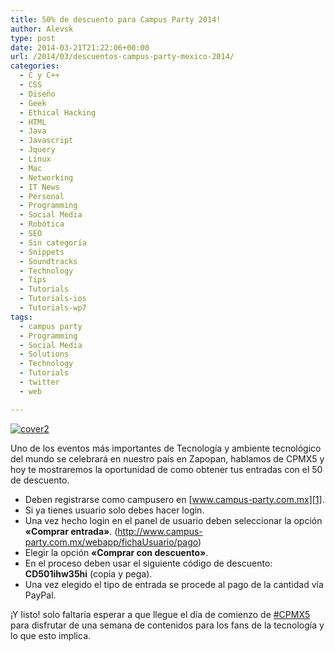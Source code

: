 ```yaml
---
title: 50% de descuento para Campus Party 2014!
author: Alevsk
type: post
date: 2014-03-21T21:22:06+00:00
url: /2014/03/descuentos-campus-party-mexico-2014/
categories:
  - C y C++
  - CSS
  - Diseño
  - Geek
  - Ethical Hacking
  - HTML
  - Java
  - Javascript
  - Jquery
  - Linux
  - Mac
  - Networking
  - IT News
  - Personal
  - Programming
  - Social Media
  - Robótica
  - SEO
  - Sin categoría
  - Snippets
  - Soundtracks
  - Technology
  - Tips
  - Tutorials
  - Tutorials-ios
  - Tutorials-wp7
tags:
  - campus party
  - Programming
  - Social Media
  - Solutions
  - Technology
  - Tutorials
  - twitter
  - web

---
```

[![cover2](/images/cover2.jpg)](http://www.alevsk.com/2014/03/descuentos-campus-party-mexico-2014/cover2/)

Uno de los eventos más importantes de Tecnología y ambiente tecnológico del mundo se celebrará en nuestro país en Zapopan, hablamos de CPMX5 y hoy te mostraremos la oportunidad de como obtener tus entradas con el 50 de descuento.

  * Deben registrarse como campusero en [www.campus-party.com.mx][1].
  * Si ya tienes usuario solo debes hacer login. 
  * Una vez hecho login en el panel de usuario deben seleccionar la opción **«Comprar entrada»**. (http://www.campus-party.com.mx/webapp/fichaUsuario/pago)
  * Elegir la opción **«Comprar con descuento»**.
  * En el proceso deben usar el siguiente código de descuento: **CD501ihw35hi** (copia y pega).
  * Una vez elegido el tipo de entrada se procede al pago de la cantidad vía PayPal.

¡Y listo! solo faltaría esperar a que llegue el día de comienzo de [#CPMX5][2] para disfrutar de una semana de contenidos para los fans de la tecnología y lo que esto implica.

 [1]: http://www.campus-party.com.mx
 [2]: https://twitter.com/search?q=%23cpmx5